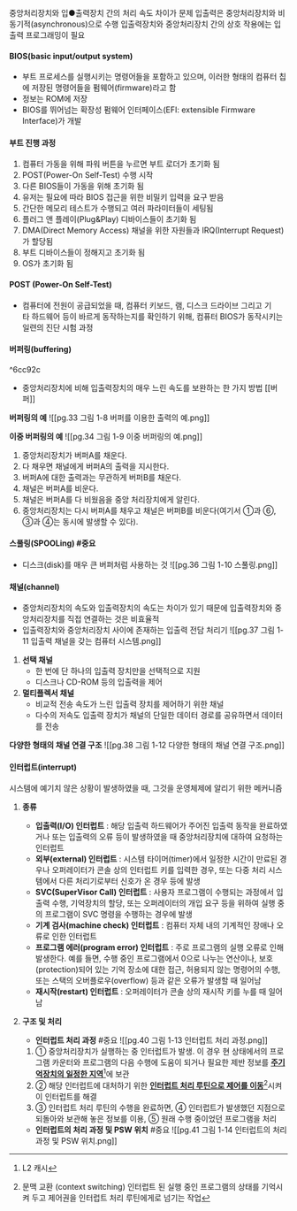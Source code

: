 중앙처리장치와 입●출력장치 간의 처리 속도 차이가 문제
입출력은 중앙처리장치와 비동기적(asynchronous)으로 수행
입출력장치와 중앙처리장치 간의 상호 작용에는 입출력 프로그래밍이 필요

#### BIOS(basic input/output system)
- 부트 프로세스를 실행시키는 명령어들을 포함하고 있으며, 이러한 형태의 컴퓨터 칩에 저장된 명령어들을 펌웨어(firmware)라고 함
- 정보는 ROM에 저장
- BIOS를 뛰어넘는 확장성 펌웨어 인터페이스(EFI: extensible Firmware Interface)가 개발

#### 부트 진행 과정
1. 컴퓨터 가동을 위해 파워 버튼을 누르면 부트 로더가 초기화 됨
2. POST(Power-On Self-Test) 수행 시작
3. 다른 BIOS들이 가동을 위해 초기화 됨
4. 유저는 필요에 따라 BIOS 접근을 위한 비밀키 입력을 요구 받음
5. 간단한 메모리 테스트가 수행되고 여러 파라미터들이 세팅됨
6. 플러그 앤 플레이(Plug&Play) 디바이스들이 초기화 됨
7. DMA(Direct Memory Access) 채널을 위한 자원들과 IRQ(Interrupt Request)가 할당됨
8. 부트 디바이스들이 정해지고 초기화 됨
9. OS가 초기화 됨

#### POST (Power-On Self-Test)
- 컴퓨터에 전원이 공급되었을 때, 컴퓨터 키보드, 램, 디스크 드라이브 그리고 기타 하드웨어 등이 바르게 동작하는지를 확인하기 위해, 컴퓨터 BIOS가 동작시키는 일련의 진단 시험 과정

#### 버퍼링(buffering)

^6cc92c

- 중앙처리장치에 비해 입출력장치의 매우 느린 속도를 보완하는 한 가지 방법
	[[버퍼]]

**버퍼링의 예**
![[pg.33 그림 1-8 버퍼를 이용한 출력의 예.png]]

**이중 버퍼링의 예**
![[pg.34 그림 1-9 이중 버퍼링의 예.png]]
1. 중앙처리장치가 버퍼A를 채운다.
2. 다 채우면 채널에게 버퍼A의 출력을 지시한다.
3. 버퍼A에 대한 출력과는 무관하게 버퍼B를 채운다.
4. 채널은 버퍼A를 비운다.
5. 채널은 버퍼A를 다 비웠음을 중앙 처리장치에게 알린다.
6. 중앙처리장치는 다시 버퍼A를 채우고 채널은 버퍼B를 비운다(여기서 ①과 ⑥, ③과 ④는 동시에 발생할 수 있다).

#### 스풀링(SPOOLing) #중요
- 디스크(disk)를 매우 큰 버퍼처럼 사용하는 것
![[pg.36 그림 1-10 스풀링.png]]

#### 채널(channel)
- 중앙처리장치의 속도와 입출력장치의 속도는 차이가 있기 때문에 입출력장치와 중앙처리장치를 직접 연결하는 것은 비효율적
- 입출력장치와 중앙처리장치 사이에 존재하는 입출력 전담 처리기
 ![[pg.37 그림 1-11 입출력 채널을 갖는 컴퓨터 시스템.png]]

1. **선택 채널**
   - 한 번에 단 하나의 입출력 장치만을 선택적으로 지원
   - 디스크나 CD-ROM 등의 입출력을 제어
2. **멀티플렉서 채널**
   - 비교적 전송 속도가 느린 입출력 장치를 제어하기 위한 채널
   - 다수의 저속도 입출력 장치가 채널의 단일한 데이터 경로를 공유하면서 데이터를 전송

**다양한 형태의 채널 연결 구조**
![[pg.38 그림 1-12 다양한 형태의 채널 연결 구조.png]]

#### 인터럽트(interrupt)
시스템에 예기치 않은 상황이 발생하였을 때, 그것을 운영체제에 알리기 위한 메커니즘

1. **종류**
   - **입출력(I/O) 인터럽트** : 해당 입출력 하드웨어가 주어진 입출력 동작을 완료하였거나 또는 입출력의 오류 등이 발생하였을 때 중앙처리장치에 대하여 요청하는 인터럽트
   - **외부(external) 인터럽트** : 시스템 타이머(timer)에서 일정한 시간이 만료된 경우나 오퍼레이터가 콘솔 상의 인터럽트 키를 입력한 경우, 또는 다중 처리 시스템에서 다른 처리기로부터 신호가 온 경우 등에 발생
   - **SVC(SuperVisor Call) 인터럽트** : 사용자 프로그램이 수행되는 과정에서 입출력 수행, 기억장치의 할당, 또는 오퍼레이터의 개입 요구 등을 위하여 실행 중의 프로그램이 SVC 명령을 수행하는 경우에 발생
   - **기계 검사(machine check) 인터럽트** : 컴퓨터 자체 내의 기계적인 장애나 오류로 인한 인터럽트
   - **프로그램 에러(program error) 인터럽트** : 주로 프로그램의 실행 오류로 인해 발생한다. 예를 들면, 수행 중인 프로그램에서 0으로 나누는 연산이나, 보호(protection)되어 있는 기억 장소에 대한 접근, 허용되지 않는 명령어의 수행, 또는 스택의 오버플로우(overflow) 등과 같은 오류가 발생할 때 일어남
   - **재시작(restart) 인터럽트** : 오퍼레이터가 콘솔 상의 재시작 키를 누를 때 일어남

2. **구조 및 처리**
   - **인터럽트 처리 과정** #중요 
     ![[pg.40 그림 1-13 인터럽트 처리 과정.png]]
    1. ① 중앙처리장치가 실행하는 중 인터럽트가 발생. 이 경우 현 상태에서의 프로그램 카운터와 프로그램의 다음 수행에 도움이 되거나 필요한 제반 정보를 **<u>주기억장치의 일정한 지역</u>**[^1]에 보관
    2. ② 해당 인터럽트에 대처하기 위한 **<u>인터럽트 처리 루틴으로 제어를 이동</u>**[^2]시켜 이 인터럽트를 해결
    3. ③ 인터럽트 처리 루틴의 수행을 완료하면, ④ 인터럽트가 발생했던 지점으로 되돌아와 보관해 놓은 정보를 이용, ⑤ 원래 수행 중이었던 프로그램을 처리

   - **인터럽트의 처리 과정 및 PSW 위치** #중요 
     ![[pg.41 그림 1-14 인터럽트의 처리 과정 및 PSW 위치.png]]

[^1]: L2 캐시
[^2]: 문맥 교환 (context switching)
   인터럽트 된 실행 중인 프로그램의 상태를 기억시켜 두고 제어권을 인터럽트 처리 루틴에게로 넘기는 작업